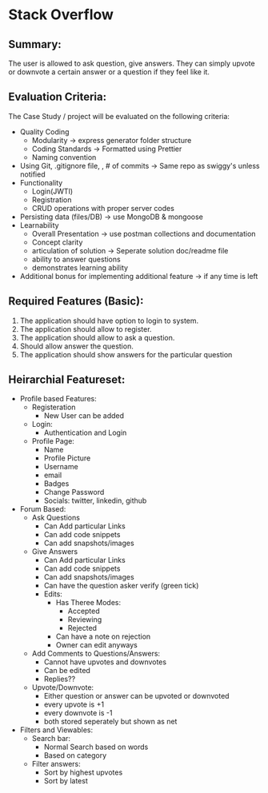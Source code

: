 # Stack Overflow

## Summary:

The user is allowed to ask question, give answers. They can simply upvote or downvote a certain answer or a question if they feel like it.

## Evaluation Criteria:

The Case Study / project will be evaluated on the following criteria:

- Quality Coding
  - Modularity &rarr; express generator folder structure
  - Coding Standards &rarr; Formatted using Prettier
  - Naming convention
- Using Git, .gitignore file, , # of commits &rarr; Same repo as swiggy's unless notified
- Functionality
  - Login(JWTI)
  - Registration
  - CRUD operations with proper server codes
- Persisting data (files/DB) &rarr; use MongoDB & mongoose
- Learnability
  - Overall Presentation &rarr; use postman collections and documentation
  - Concept clarity
  - articulation of solution &rarr; Seperate solution doc/readme file
  - ability to answer questions
  - demonstrates learning ability
- Additional bonus for implementing additional feature &rarr; if any time is left

## Required Features (Basic):

1. The application should have option to login to system.
2. The application should allow to register.
3. The application should allow to ask a question.
4. Should allow answer the question.
5. The application should show answers for the particular question

## Heirarchial Featureset:

- Profile based Features:
  - Registeration
    - New User can be added
  - Login:
    - Authentication and Login
  - Profile Page:
    - Name
    - Profile Picture
    - Username
    - email
    - Badges
    - Change Password
    - Socials: twitter, linkedin, github
- Forum Based:
  - Ask Questions
    - Can Add particular Links
    - Can add code snippets
    - Can add snapshots/images
  - Give Answers
    - Can Add particular Links
    - Can add code snippets
    - Can add snapshots/images
    - Can have the question asker verify (green tick)
    - Edits:
      - Has Theree Modes:
        - Accepted
        - Reviewing
        - Rejected
      - Can have a note on rejection
      - Owner can edit anyways
  - Add Comments to Questions/Answers:
    - Cannot have upvotes and downvotes
    - Can be edited
    - Replies??
  - Upvote/Downvote:
    - Either question or answer can be upvoted or downvoted
    - every upvote is +1
    - every downvote is -1
    - both stored seperately but shown as net
- Filters and Viewables:
  - Search bar:
    - Normal Search based on words
    - Based on category
  - Filter answers:
    - Sort by highest upvotes
    - Sort by latest
